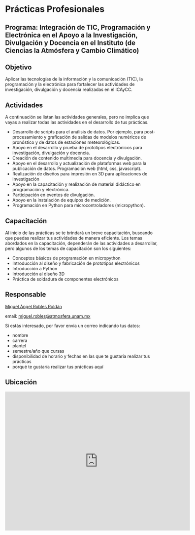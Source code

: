 # Prácticas Profesionales

## Programa: Integración de TIC, Programación y Electrónica en el Apoyo a la Investigación, Divulgación y Docencia en el Instituto (de Ciencias la Atmósfera y Cambio Climático)

## Objetivo

 Aplicar las tecnologías de la información y la comunicación (TIC), la programación y la electrónica para fortalecer las actividades de investigación, divulgación y docencia realizadas en el ICAyCC.

## Actividades
A continuación se listan las actividades generales, pero no implica que vayas a realizar todas las actividades en el desarrollo de tus prácticas.

- Desarrollo de scripts para el análisis de datos. Por ejemplo, para post-procesamiento y graficación de salidas de modelos numéricos de pronóstico y de datos de estaciones meteorológicas.
- Apoyo en el desarrollo y prueba de prototipos electrónicos para investigación, divulgación y docencia.
- Creación de contenido multimedia para docencia y divulgación.
- Apoyo en el desarrollo y actualización de plataformas web para la publicación de datos. Programación web (html, css, javascript).
- Realización de diseños para impresión en 3D para aplicaciones de investigación
- Apoyo en la capacitación y realización de material didáctico en programación y electrónica.
- Participación en eventos de divulgación.
- Apoyo en la instalación de equipos de medición.
- Programación en Python para microcontroladores (micropython).

## Capacitación
Al inicio de las prácticas se te brindará un breve capacitación, buscando que puedas realizar tus actividades de manera eficiente. Los temas abordados en la capacitación, dependerán de las actividades a desarrollar, pero algunos de los temas de capacitación son los siguientes:

- Conceptos básicos de programación en micropython
- Introducción al diseño y fabricación de prototipos electrónicos
- Introducción a Python
- Introducción al diseño 3D
- Práctica de soldadura de componentes electrónicos

## Responsable

[Miguel Ángel Robles Roldán](https://ma-robles.github.io/)

email: [miguel.robles@atmosfera.unam.mx](mailto:miguel.robles@atmosfera.unam.mx?subject=practicas%20bachillerato)

Si estás interesado, por favor envia un correo indicando tus datos:

- nombre
- carrera
- plantel
- semestre/año que cursas
- disponibilidad de horario y fechas en las que te gustaría realizar tus prácticas
- porqué te gustaría realizar tus prácticas aquí

## Ubicación

<iframe src="https://www.google.com/maps/embed?pb=!1m18!1m12!1m3!1d4578.774604013785!2d-99.17867492402077!3d19.326322181930458!2m3!1f0!2f0!3f0!3m2!1i1024!2i768!4f13.1!3m3!1m2!1s0x85ce001a88141fbd%3A0x921bfe65dd679787!2sInstituto%20de%20Ciencias%20de%20la%20Atm%C3%B3sfera%20y%20Cambio%20Clim%C3%A1tico%2C%20UNAM!5e1!3m2!1ses-419!2smx!4v1746758470794!5m2!1ses-419!2smx" width="600" height="450" style="border:0;" allowfullscreen="" loading="lazy" referrerpolicy="no-referrer-when-downgrade"></iframe>


